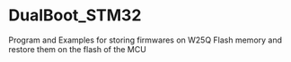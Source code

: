 # DualBoot_STM32
Program and Examples for storing firmwares on W25Q Flash memory and restore them on the flash of the MCU
